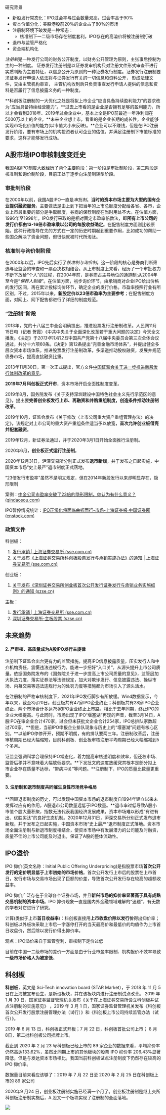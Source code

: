 

研究背景

- 新股发行常态化：IPO过会率与过会数量双高，过会率高于90%
- 资本价值分化：美股港股前20%的企业占了80%的市场
- 注册制环境下破发是一种常态：
    - 核准制下一二级市场存在制度套利，IPO存在的高溢价将被注册制打破
- 退市与监管严格化
- 资金端机构化

*注册制*是一种发行公司的财务公开制度，以财务公开管理为原则，主张事后控制为主的一种制度。 证券发行注册制是以证券发审机构只对注册文件形式审查不进行实质判断为主要特征，以信息公开为原则的一种证券发行制度。证券发行注册制要求证券发行申请人依法将与证券发行有关的一切信息和资料公开， 形成法律文件，交由主管机构审查， 主管机构收到后只负责审查发行申请人提供的信息和资料是否履行了信息披露义务的一种制度。 

**科创板注册制的一大优化之处是将拟上市企业“应当具备持续盈利能力”的要求改为“应当具备持续经营能力”。**过去上市看的是企业是否拥有足够的盈利能力，所以才会看到2018年、2019年过会企业中，基本上全是IPO前最近一年净利润在5000万以上的企业。**未来企业想上市，看重的是企业长期的成长性，企业能够实现市场化价值的能力(以市值大小来反映)。**企业可以不赚钱，但是在IPO注册发行阶段，要有市场上的机构投资者认可企业的估值，并满足注册制下市值标准的要求，这样才能够发行成功。

## A股市场IPO审核制度变迁史


我国A股IPO制度大致经历了两个主要阶段：第一阶段是审批制阶段，第二阶段是核准制和询价制阶段，目前正处于逐步向注册制转型阶段。

### 审批制阶段

在2000年以前，我国A股IPO一直是*审批制*。**当时的资本市场主要为大型的国有企业提供融资服务**。主要做法是由上到下把当年的上市总额度分配给各省、各市，企业上市最重要的部分是争取额度，券商的保荐制度在当时用处不大。在估值方面，1996年至1998年，IPO发行采取的是相对固定市盈率倍数法，即**所有上市公司的发行价都由13-16倍市盈率乘以公司的每股收益确定**。在配售制度方面则比较原始。这种行政指导在先的方式在一定的历史时期起到重要作用，比如成功的帮助一些国企解决了资金问题，但很快就被时代所淘汰。

###  核准制与询价制阶段

 在2000年以后，IPO先后实行了*核准制与询价制*，这一阶段的核心是券商判断筛选与证监会的审查和一票否决权相结合。从上市制度上来看，经历了一个审批权力不断下放给“个人”的过程，在2004年前，是券商占主导地位的通道制;从2004年至今是“*保荐人制度*”。在估值方面，初步询价环节，由承销商对企业IPO给出价格的发行区间，再在累计投标询价环节，确定企业的发行价格。市盈率按照行业有所区别，不过，2015年以来，**新股定价以23倍市盈率为主要参考**；在配售制度方面，对网上、网下配售都进行了详细的制度规范。

###  “注册制”阶段

2013年，党的十八届三中全会明确提出，推进股票发行注册制改革。人民网11月15日电（记者 贺霞）《中共中央关于全面深化改革若干重大问题的决定》今天全文播发。《决定》于*2013年11月12日*中国共产党第十八届中央委员会第三次全体会议通过，共分十六项60条。《决定》第12条提出“完善金融市场体系”，并提出健全多层次资本市场体系，推进股票发行注册制改革，多渠道推动股权融资，发展并规范债券市场，提高直接融资比重。

2013年11月30日，第一次正式提出，官方文件[中国证监会关于进一步推进新股发行体制改革的意见](http://static.cninfo.com.cn/finalpage/2013-11-03/20131103.PDF)。

**2019年7月科创板正式开市**，资本市场开启全面性制度变革。

2019年8月，国务院发布《关于支持深圳建设中国特色社会主义先行示范区的意见》，提出要**完善创业板发行上市、再融资和并购重组制度，创造条件推动注册制改革**。

2019年10月，证监会发布《关于修改〈上市公司重大资产重组管理办法〉的决定》，该规定对上市公司的重大资产重组条件适当予以放宽，**首次允许创业板借壳并配套融资**。

2019年12月，新证券法通过，并于2020年3月1日开始全面推行注册制。

2020年6月，**创业板正式运行注册制**。

2020年12月31日，沪深交易所分别正式发布**退市新规**，并于发布之日起实施，中国资本市场“史上最严”退市制度正式落地。



“23倍发行市盈率”虽然不是明文规定，但在2014年新股发行以来却明显存在，隐形限制

案例：[中金公司市盈率突破了23倍的隐形限制，你认为有什么意义？ (qindaosou.com)](https://www.qindaosou.com/ask/20201020593026.html)



IPO暂停情况统计：[IPO正常化将面临曲折而行-市场-上海证券报·中国证券网 (cnstock.com)](http://stock.cnstock.com/stock/smk_gszbs/201701/4013651.htm)

### 政策文件

科创板：

1. [发行承销 | 上海证券交易所 (sse.com.cn)](http://www.sse.com.cn/lawandrules/sselawsrules/stock/star/issue/)
2. [关于发布《上海证券交易所科创板股票发行与承销实施办法》的通知 | 上海证券交易所 (sse.com.cn)](http://www.sse.com.cn/lawandrules/sserules/tib/issue/c/4729485.shtml)

创业板：

1. [关于发布《深圳证券交易所创业板首次公开发行证券发行与承销业务实施细则》的通知 (szse.cn)](http://www.szse.cn/lawrules/rule/allrules/bussiness/t20200612_578374.html)

主板：

1. [发行承销 | 上海证券交易所 (sse.com.cn)](http://www.sse.com.cn/lawandrules/sselawsrules/stock/main/issue/)
2. [深圳证券交易所-主板股票 (szse.cn)](http://www.szse.cn/lawrules/rule/stock/main/index.html)

## 未来趋势

#### 2. 严审核、高质量成为A股IPO发行主旋律

 

注册制下证监会出台更有力的监管措施，提高IPO信息披露质量，压实发行人和中介机构责任，震慑违法违规行为，能进一步把好“入口关”，从源头提升上市公司质量。依据国务院发布的《国务院关于进一步提高上市公司质量的意见》，监管层加大执法力度，落实证券法等法律规定，加大对欺诈发行、信息披露违法、操纵市场、内幕交易等违法违规行为的处罚力度等措施都为市场引入了源头活水。

 

在注册制的严格审核制度下，2021年IPO发行脚步有所放缓。Wind数据显示，今年以来，截至3月20日，创业板共有47家IPO企业终止；科创板共有28家IPO企业终止，两个市场合计多达75家IPO企业终止上市路。相比于去年同期，终止IPO的企业大幅提高。与此同时，市场出现了IPO“堰塞湖”再现的声音，截至3月14日，A股IPO在审企业合计470家，过会但未获批文企业合计254家，IPO总排队家数超过700家。**但是，当前IPO申报企业排队现象与历史上的“堰塞湖”问题有核心区别。**以前IPO停停开开，预期不明朗，有的排队要两三年。注册制改革后，注册审核周期已经大幅缩短，目前科创板、创业板审核注册平均周期已经大幅缩减到5个多月。

 

证监会强调科学合理保持IPO常态化，着力提高审核透明度和效率，但还权市场、监管后移并不意味着大幅放低要求。**下发批文的速度放缓究其根本是部分拟上市企业存在质量不达标，“带病冲关”等问题。**注册制下，IPO的质量比数量更重要。

 

#### 3. 注册制和退市制度共同催生良性市场竞争格局

**回顾退市制度的历史，可以发现中国资本市场的退市制度自1994年建立以来未发挥过应有的作用，A股退市公司数量远低于IPO数量。**退市率过低导致A股小市值个股大量积聚，指数无法代表我国经济发展成果，资本市场难以形成“有进有出、优胜劣汰”的良好生态机制。2020年12月31日，沪深交易所分别正式发布退市新规，并于发布之日起实施，中国资本市场“史上最严”退市制度正式落地。资本市场全面注册制与新退市制度相结合，使资本市场中有发展潜力的公司能及时融资，质量不佳的上市公司能及时退出，保证了A股的整体流动性。

## IPO溢价

IPO 抑价(英文名称：Initial Public Offering Underpricing)是指股票市场**首次公开发行的定价明显低于上市初始的市场价格**。首次公开发行上市后的股票在上市首日，发行市场与交易市场出现了巨额的价差，导致首次公开发行存在较高的超额收益率。

 

 IPO 抑价广泛存在于全球各个证券市场，并且**新兴市场的抑价率显著高于具有成熟交易机制的资本市场**。IPO 抑价现象一直是国内外金融领域难解的“迷题”，有无数的学者对它进行了研究。

 

计算(类似于上市**首日收益率**)：科创板直接用**上市收盘价除以发行价**得出抑价率；科创板以外板块采取上市后一字涨停打开的当天最高价和最低价的均值作为上市首日收盘价，然后除以发行价得出抑价率。



观点：IPO溢价来自于监管套利，审核制下定价过低



目前在中国一二级市场的差价一方面是由于行业市盈率限制、机构报价不效率导致**一级市场价格人为被定低**。

## 科创板

**科创板**，英文是 Sci-Tech innovation board (STAR Market），于 2018 年 11 月 5 日在上海被宣布设立，是新设板块，并在该板块内进行注册制试点改革。  2019 年 1 月 30 日，国家证券监督管理机关发布《关于在上海证券交易所设立科创板并试点注册制的实施意见》  ，2019 年 3 月 1 日，国家证券监督管理机关发布《科创板首次公开发行股票注册管理办法（试行）》和《科创板上市公司持续监管办法（试行）》。

 

2019 年 6 月 13 日，科创板正式开板；7 月 22 日，科创板首批公司上市； 8 月 8日，第二批科创板公司挂牌上市。

 

截止到 2020 年 2 月 23 号科创板已经上市的 89 家企业的数据来看，平均抑价率仍然高达133.62%，虽然比同期上市的其他板块的股票 IPO 抑价率 206.43%显著降低，但是与发达资本市场相比，我国当前科创板试点注册制度下仍然存在较高的 IPO 抑价率。 

 

数据量目前来看应该够了：2019 年 7 月 22 日至 2020 年 2 月 25 日在科创板上市的 89 家公司

2020年9 月24 日，创业板注册制实施已经满一个月了。创业板注册制是继上交所科创板注册制实施后，A 股又一个板块实现了注册制的全面落地。

![](https://cdn.jsdelivr.net/gh/henrywu97/FigBed@master/Figs/20210508100117.jpg)

 

